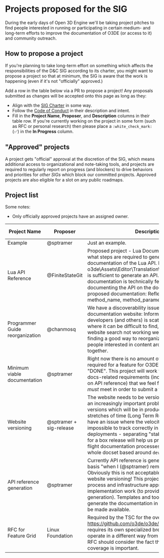 # Projects proposed for the SIG

During the early days of Open 3D Engine we'll be taking project pitches to find people interested in running or participating in certain medium- and long-term efforts to improve the documentation of O3DE (or access to it) and community outreach.

## How to propose a project

If you're planning to take long-term effort on something which affects the responsibilities of the D&C SIG according to its charter, you might want to propose a project so that at minimum, the SIG is aware that the work is happening (even if it's not "officially" approved.)

Add a row in the table below via a PR to propose a project! Any proposals submitted as changes will be accepted onto this page as long as they:

* Align with the [SIG Charter](https://github.com/o3de/sig-docs-community/blob/main/governance/charter.md) in some way.
* Follow the [Code of Conduct](https://github.com/o3de/community/blob/main/code-of-conduct.md) in their description and intent.
* Fill in the **Project Name**, **Proposer**, and **Description** columns in their table row. If you're currently working on the project in some form (such as RFC or personal research) then please place a `:white_check_mark:` (:white_check_mark:) in the **In Progress** column.

## "Approved" projects

A project gets "official" approval at the discretion of the SIG, which means additional access to organizational and note-taking tools, and projects are required to regularly report on progress (and blockers) to drive behaviors and priorities for _other SIGs_ which block our committed projects. Approved projects are also eligible for a slot on any public roadmaps.

## Project list

Some notes:

* Only officially approved projects have an assigned owner.

| **Project Name** | **Proposer** | **Description** | **In progress** | **Approved** | **Owner** |
|--|--|--|--|--|--|
| Example | @sptramer | Just an example. | :x: | :x: | :x: |
| Lua API Reference | @FiniteStateGit | Proposed project - Lua Documentation.  Determine what steps are required to generate online documentation of the Lua API.  Determine if o3de\Assets\Editor\Translation\scriptcanvas_en_us.ts is sufficient to generate an API.  If generating API documentation is technically feasible, proceed with documenting the API on the docs site.  Scope of proposed documentation: Reflected class_name, method_name, method_parameters, parameter_type. | :x: | :white_check_mark: | @FiniteStateGit |
| Programmer Guide reorganization | @chanmosq | We have a discoverability issue on the documentation website: Information for core developers (and others) is scattered in locations where it can be difficult to find, especially with the website search not working well. We'd like to discuss finding a good way to reorganize the content and get people interested in content architecture working together. | :x: | :white_check_mark: |@chanmosq |
| Minimum viable documentation | @sptramer | Right now there is no amount of documentation required for a feature for O3DE to be considered "DONE". This project will work to define reasonable docs-related requirements (including requirements on API reference) that we feel feature engineers _must_ meet in order to submit a feature. | :white_check_mark: | :white_check_mark: | @sptramer / @chanmosq | 
| Website versioning | @sptramer + sig-release | The website needs to be versioned! This will become an increasingly important problem as we release versions which will be in production for longer stretches of time (Long Term Release, LTS). We also have an issue where the velocity of `development` is impossible to track correctly in tandem with website deployments - separating "stable" documentation for a box release will help us provide guidance for in-flight documentation processes, since there will be a whole docset based around `development`. | :stop_sign: | :white_check_mark: | @willihay |
| API reference generation | @sptramer | Currently API reference is generated on a manual basis "when I (@sptramer) remember to do it." Obviously this is not acceptable, especially under website versioning! This project requires an RFC (for process and infrastructure approval), and implementation work (to provide the system for generation). Templates and tools being used to generate the documentation in its current state will be made available. | :x: | :white_check_mark: |@chanmosq |
| RFC for Feature Grid | Linux Foundation | Required by the TSC for the overall feature grid. See: https://github.com/o3de/o3de/issues/6821 - docs requires its own specialized breakdown since we operate in a different way from the code base. Any RFC should consider the fact that API documentation coverage is important. | :white_check_mark: | :white_check_mark: | @Finite_State |
